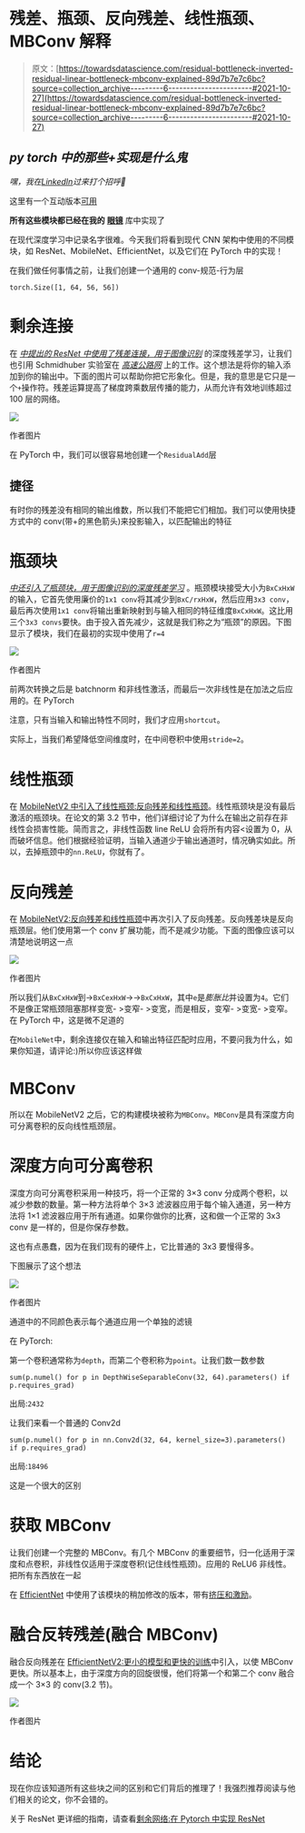 # 残差、瓶颈、反向残差、线性瓶颈、MBConv 解释

> 原文：[https://towardsdatascience.com/residual-bottleneck-inverted-residual-linear-bottleneck-mbconv-explained-89d7b7e7c6bc?source=collection_archive---------6-----------------------#2021-10-27](https://towardsdatascience.com/residual-bottleneck-inverted-residual-linear-bottleneck-mbconv-explained-89d7b7e7c6bc?source=collection_archive---------6-----------------------#2021-10-27)

## *py torch 中的那些+实现是什么鬼*

*嘿，我在*[*LinkedIn*](https://www.linkedin.com/in/francesco-saverio-zuppichini-94659a150/)*过来打个招呼👋*

这里有一个互动版本[可用](https://github.com/FrancescoSaverioZuppichini/BottleNeck-InvertedResidual-FusedMBConv-in-PyTorch/blob/main/README.ipynb)

**所有这些模块都已经在我的** [**眼镜**](https://github.com/FrancescoSaverioZuppichini/glasses) 库中实现了

在现代深度学习中记录名字很难。今天我们将看到现代 CNN 架构中使用的不同模块，如 ResNet、MobileNet、EfficientNet，以及它们在 PyTorch 中的实现！

在我们做任何事情之前，让我们创建一个通用的 conv-规范-行为层

```
torch.Size([1, 64, 56, 56])
```

# 剩余连接

在 [*中提出的 ResNet 中使用了残差连接，用于图像识别*](https://arxiv.org/abs/1512.03385) 的深度残差学习，让我们也引用 Schmidhuber 实验室在 [*高速公路网*](https://arxiv.org/abs/1505.00387) 上的工作。这个想法是将你的输入添加到你的输出中。下面的图片可以帮助你把它形象化。但是，我的意思是它只是一个`+`操作符。残差运算提高了梯度跨乘数层传播的能力，从而允许有效地训练超过 100 层的网络。

![](../Images/878ed80be897819637d974ec80b963eb.png)

作者图片

在 PyTorch 中，我们可以很容易地创建一个`ResidualAdd`层

## 捷径

有时你的残差没有相同的输出维数，所以我们不能把它们相加。我们可以使用快捷方式中的 conv(带+的黑色箭头)来投影输入，以匹配输出的特征

# 瓶颈块

[*中还引入了瓶颈块，用于图像识别的深度残差学习*](https://arxiv.org/abs/1512.03385) 。瓶颈模块接受大小为`BxCxHxW`的输入，它首先使用廉价的`1x1 conv`将其减少到`BxC/rxHxW`，然后应用`3x3 conv`，最后再次使用`1x1 conv`将输出重新映射到与输入相同的特征维度`BxCxHxW`。这比用三个`3x3 convs`要快。由于投入首先减少，这就是我们称之为“瓶颈”的原因。下图显示了模块，我们在最初的实现中使用了`r=4`

![](../Images/7f5ecd7317edf47dda05c68e84f4b4a6.png)

作者图片

前两次转换之后是 batchnorm 和非线性激活，而最后一次非线性是在加法之后应用的。在 PyTorch

注意，只有当输入和输出特性不同时，我们才应用`shortcut`。

实际上，当我们希望降低空间维度时，在中间卷积中使用`stride=2`。

# 线性瓶颈

在 [MobileNetV2 中引入了线性瓶颈:反向残差和线性瓶颈](https://arxiv.org/abs/1801.04381)。线性瓶颈块是没有最后激活的瓶颈块。在论文的第 3.2 节中，他们详细讨论了为什么在输出之前存在非线性会损害性能。简而言之，非线性函数 line ReLU 会将所有内容<设置为 0，从而破坏信息。他们根据经验证明，当输入通道少于输出通道时，情况确实如此。所以，去掉瓶颈中的`nn.ReLU`，你就有了。

# 反向残差

在 [MobileNetV2:反向残差和线性瓶颈](https://arxiv.org/abs/1801.04381)中再次引入了反向残差。反向残差块是反向瓶颈层。他们使用第一个 conv 扩展功能，而不是减少功能。下面的图像应该可以清楚地说明这一点

![](../Images/d98392c1b73d04ebf7f32806ac21af8e.png)

作者图片

所以我们从`BxCxHxW`到->`BxCexHxW`->->`BxCxHxW`，其中`e`是*膨胀比*并设置为`4`。它们不是像正常瓶颈阻塞那样变宽- >变窄- >变宽，而是相反，变窄- >变宽- >变窄。在 PyTorch 中，这是微不足道的

在`MobileNet`中，剩余连接仅在输入和输出特征匹配时应用，不要问我为什么，如果你知道，请评论:)所以你应该这样做

# MBConv

所以在 MobileNetV2 之后，它的构建模块被称为`MBConv`。`MBConv`是具有深度方向可分离卷积的反向线性瓶颈层。

# 深度方向可分离卷积

深度方向可分离卷积采用一种技巧，将一个正常的 3×3 conv 分成两个卷积，以减少参数的数量。第一种方法将单个 3×3 滤波器应用于每个输入通道，另一种方法将 1×1 滤波器应用于所有通道。如果你做你的比赛，这和做一个正常的 3x3 conv 是一样的，但是你保存参数。

这也有点愚蠢，因为在我们现有的硬件上，它比普通的 3x3 要慢得多。

下图展示了这个想法

![](../Images/f533f546d6e74e72aac65b840ddcd117.png)

作者图片

通道中的不同颜色表示每个通道应用一个单独的滤镜

在 PyTorch:

第一个卷积通常称为`depth`，而第二个卷积称为`point`。让我们数一数参数

```
sum(p.numel() for p in DepthWiseSeparableConv(32, 64).parameters() if p.requires_grad) 
```

出局:`2432`

让我们来看一个普通的 Conv2d

```
sum(p.numel() for p in nn.Conv2d(32, 64, kernel_size=3).parameters() if p.requires_grad)
```

出局:`18496`

这是一个很大的区别

# 获取 MBConv

让我们创建一个完整的 MBConv。有几个 MBConv 的重要细节，归一化适用于深度和点卷积，非线性仅适用于深度卷积(记住线性瓶颈)。应用的 ReLU6 非线性。把所有东西放在一起

在 [EfficientNet](https://arxiv.org/abs/1905.11946) 中使用了该模块的稍加修改的版本，带有[挤压和激励](https://arxiv.org/abs/1709.01507)。

# 融合反转残差(融合 MBConv)

融合反向残差在 [EfficientNetV2:更小的模型和更快的训练](https://arxiv.org/abs/2104.00298)中引入，以使 MBConv 更快。所以基本上，由于深度方向的回旋很慢，他们将第一个和第二个 conv 融合成一个 3×3 的 conv(3.2 节)。

![](../Images/82c406fd1e2760842b441a882c7a9e7c.png)

作者图片

# 结论

现在你应该知道所有这些块之间的区别和它们背后的推理了！我强烈推荐阅读与他们相关的论文，你不会错的。

关于 ResNet 更详细的指南，请查看[剩余网络:在 Pytorch 中实现 ResNet](/residual-network-implementing-resnet-a7da63c7b278)